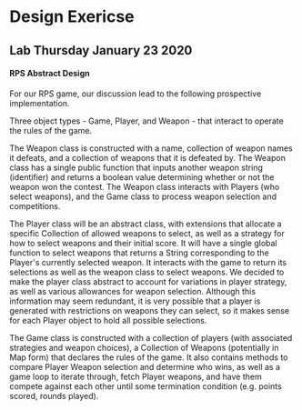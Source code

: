 # Design Exericse
## Lab Thursday January 23 2020

#### RPS Abstract Design
For our RPS game, our discussion lead to the following prospective implementation.

Three object types - Game, Player, and Weapon - that interact to operate the rules of the game.

The Weapon class is constructed with a name, collection of weapon names it defeats, and a collection of weapons
that it is defeated by. The Weapon class has a single public function that inputs another weapon string (identifier) 
and returns a boolean value determining whether or not the weapon won the contest. The Weapon class interacts with
Players (who select weapons), and the Game class to process weapon selection and competitions.

The Player class will be an abstract class, with extensions that allocate a specific Collection of allowed weapons to 
select, as well as a strategy for how to select weapons and their initial score. It will have a single global function to select weapons 
that returns a String corresponding to the Player's currently selected weapon. It interacts with the game to return its
selections as well as the weapon class to select weapons. We decided to make the player class abstract to account for 
variations in player strategy, as well as various allowances for weapon selection. Although this information may seem 
redundant, it is very possible that a player is generated with restrictions on weapons they can select, so it makes sense
for each Player object to hold all possible selections.

The Game class is constructed with a collection of players (with associated strategies and weapon choices), a Collection
of Weapons (potentially in Map form) that declares the rules of the game. It also contains methods to compare Player 
Weapon selection and determine who wins, as well as a game loop to iterate through, fetch Player weapons, and have 
them compete against each other until some termination condition (e.g. points scored, rounds played).